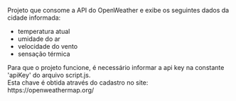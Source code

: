 Projeto que consome a API do OpenWeather e exibe os seguintes dados da cidade informada:
<ul>
  <li>temperatura atual</li>
  <li>umidade do ar</li>
  <li>velocidade do vento</li>
  <li>sensação térmica</li>
</ul>
<p>Para que o projeto funcione, é necessário informar a api key na constante 'apiKey' do arquivo script.js.<br/>
Esta chave é obtida através do cadastro no site: https://openweathermap.org/</p>
